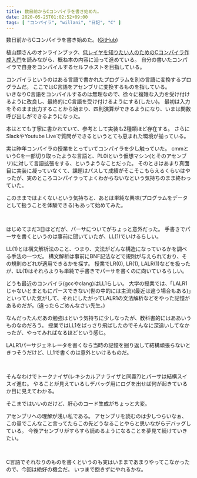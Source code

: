 ```yaml
---
title: 数日前からCコンパイラを書き始めた。
date: 2020-05-25T01:02:52+09:00
tags: [ "コンパイラ", "willani", "日記", "C" ]
---
```


数日前からCコンパイラを書き始めた。([GitHub](https://github.com/basd4g/willani))

植山類さんのオンラインブック、[低レイヤを知りたい人のためのCコンパイラ作成入門](https://www.sigbus.info/compilerbook)を読みながら、概ね本の内容に沿って進めている。
自分の書いたコンパイラで自身をコンパイルするセルフホストを目指している。

コンパイラというのはある言語で書かれたプログラムを別の言語に変換するプログラムだ。
ここではC言語をアセンブリに変換するものを指している。  
いきなりC言語をコンパイルするのは無理なので、徐々に複雑な入力を受け付けるように改良し、最終的にC言語を受け付けるようにする(したい)。
最初は入力をそのまま出力することから始まり、四則演算ができるようになり、いまは関数呼び出しができるようになった。

本はとても丁寧に書かれていて、参考として実装も2種類ほど存在する。
さらにSlackやYoutube Liveで質問ができるというとても恵まれた環境が揃っている。


実は昨年コンパイラの授業をとっていてコンパイラを少し触っていた。
cmmというCを一部切り取ったような言語と、PL0iという仮想マシン(とそのアセンブリ)に対して言語拡張をする、というようなことだった。
そのときはあまり真面目に実装に凝っていなくて、課題はパスして成績がそこそこもらえるくらいはやったが、実のところコンパイラってよくわからないなという気持ちのまま終わっていた。

このままではよくないという気持ちと、あとは単純な興味(プログラムをデータとして扱うことを体験できる)もあって始めてみた。

<br/>

はじめてまだ3日ほどだが、パーサについてがちょっと意外だった。
手書きでパーサを書くというのは事前に聞いていたが、LL(1)でいけるらしい。

LL(1)とは構文解析法のこと、つまり、文法がどんな構造になっているかを調べる手法の一つだ。
構文解析は事前にBNF記法などで規則が与えられており、その規則のどれが適用できるかを探す。
授業でLR(0), LR(1), LALR(1)などを扱ったが、LL(1)はそれらよりも単純で手書きでパーサを書くのに向いているらしい。

どうも最近のコンパイラ(gccやclang)はLL1らしい。
大学の授業では、「LALR1じゃないとまともにパースできない(世の中的には主流)(最近は違う場合もある)」といっていた気がして、それにしたがってLALR1の文法解析などをやった記憶があるのだが。(違ったらごめんなさい先生。)

なんだったんだあの勉強はという気持ちに少しなったが、教科書的にはああいうものなのだろう。
授業ではLL1をばっさり飛ばしたのでそんなに深追いしてなかったが、やってみればなるほどという感じ。

LALR1パーサジェネレータを書くなら当時の記憶を掘り返して結構頑張らないときつそうだけど、LL1で書くのは意外といけるものだ。

<br/>

そんなわけでトークナイザ(レキシカルアナライザと同義?)とパーサは結構スイスイ進む。
やることが見えているしデバッグ用にログを出せば何が起きているか目に見えてわかる。

そこまではいいのだけど、肝心のコード生成がちょっと大変。

アセンブリへの理解が浅い私である。
アセンブリを読むのは少しつらいなぁ、この量でこんなこと言ってたらこの先どうなることやらと思いながらデバッグしている。
今後アセンブリがすらすら読めるようになることを夢見て続けていきたい。

<br/>

C言語でそれなりのものを書くというのも実はいままであまりやってこなかったので、今回は絶好の機会だ。 
いつまで飽きずにやれるかな。

